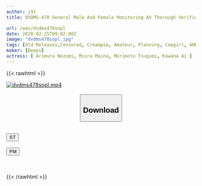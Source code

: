 ```yaml
---
author: j91
title: DVDMS-478 General Male And Female Monitoring AV Thorough Verification Of Amateur College Students' Sex If You Don't Etch Until The Morning, The Prize Money Is 100,000 Yen! If Male And Female Friends Who Missed The Last Train Become Two People At A Love Hotel, Will They Challenge Continuous Ejaculation Sex Of 100,000 Yen Per Shot? ? 7 College Girl Oma Who Was Engulfed In The Naughty Atmosphere Of A Love Hotel Even With A Boyfriend ...

url: /was/dvdms478sopl
date: 2020-02-25T09:02:00Z
image: "dvdms478sopl.jpg"
tags: [Old Releases,Censored, Creampie, Amateur, Planning, Cowgirl, 4HR+, Female College Student	]
maker: [Deeps]
actress: [ Arimura Nozomi, Miura Maina, Morimoto Tsugumi, Kawana Ai ]
---
```



{{< rawhtml >}}

<div class="video" data-videoid="7BvWDA42Y7uA3YJ">
    <a href="javascript:;">
        <img src="/was/dvdms478sopl/dvdms478sopl.jpg" width="WIDTH" height="HEIGHT" alt="dvdms478sopl.mp4" loading="lazy">
    </a>
</div>

<script type="text/javascript" src="https://j91.asia/asset/on-demand-st.js"></script>

<br>
  <link rel="stylesheet" href="https://j91.asia/asset/bs5.css">
  
  <center>
  <button class="btn btn-primary" type="button" data-bs-toggle="collapse" data-bs-target=".multi-collapse" aria-expanded="false" aria-controls="multiCollapseExample1 multiCollapseExample2"><h2>Download</h2></button></center>
</p>
<div class="row">
  <div class="col">
    <div class="collapse multi-collapse" id="multiCollapseExample1">
      <div class="card card-body">
	      	      <br>
<div class="buttons">  
<a href="https://streamtape.to/v/7BvWDA42Y7uA3YJ" target="_blank"><button class="btn-hover color-3"><i class="fa fa-download"></i> ST</button></a></div>
    </div>
  </div>
</div>
  <div class="col">
    <div class="collapse multi-collapse" id="multiCollapseExample2">
      <div class="card card-body">
	      <br>
<div class="buttons">
    <a href="https://filemoon.sx/d/nafc6k8la805" target="_blank"><button class="btn-hover color-8"><i class="fa fa-download"></i> FM</button></a></div>
<br><br>
      </div>
    </div>
  </div>
</div>

{{< /rawhtml >}}